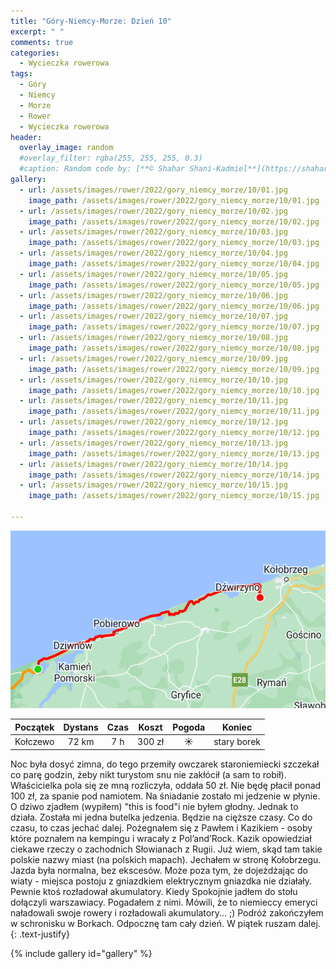 ```yaml
---
title: "Góry-Niemcy-Morze: Dzień 10"
excerpt: " "
comments: true
categories:
  - Wycieczka rowerowa
tags:
  - Góry
  - Niemcy
  - Morze
  - Rower  
  - Wycieczka rowerowa
header:
  overlay_image: random
  #overlay_filter: rgba(255, 255, 255, 0.3)
  #caption: Random code by: [**© Shahar Shani-Kadmiel**](https://shaharkadmiel.github.io)"
gallery:
  - url: /assets/images/rower/2022/gory_niemcy_morze/10/01.jpg
    image_path: /assets/images/rower/2022/gory_niemcy_morze/10/01.jpg
  - url: /assets/images/rower/2022/gory_niemcy_morze/10/02.jpg
    image_path: /assets/images/rower/2022/gory_niemcy_morze/10/02.jpg
  - url: /assets/images/rower/2022/gory_niemcy_morze/10/03.jpg
    image_path: /assets/images/rower/2022/gory_niemcy_morze/10/03.jpg
  - url: /assets/images/rower/2022/gory_niemcy_morze/10/04.jpg
    image_path: /assets/images/rower/2022/gory_niemcy_morze/10/04.jpg
  - url: /assets/images/rower/2022/gory_niemcy_morze/10/05.jpg
    image_path: /assets/images/rower/2022/gory_niemcy_morze/10/05.jpg
  - url: /assets/images/rower/2022/gory_niemcy_morze/10/06.jpg
    image_path: /assets/images/rower/2022/gory_niemcy_morze/10/06.jpg
  - url: /assets/images/rower/2022/gory_niemcy_morze/10/07.jpg
    image_path: /assets/images/rower/2022/gory_niemcy_morze/10/07.jpg
  - url: /assets/images/rower/2022/gory_niemcy_morze/10/08.jpg
    image_path: /assets/images/rower/2022/gory_niemcy_morze/10/08.jpg
  - url: /assets/images/rower/2022/gory_niemcy_morze/10/09.jpg
    image_path: /assets/images/rower/2022/gory_niemcy_morze/10/09.jpg
  - url: /assets/images/rower/2022/gory_niemcy_morze/10/10.jpg
    image_path: /assets/images/rower/2022/gory_niemcy_morze/10/10.jpg
  - url: /assets/images/rower/2022/gory_niemcy_morze/10/11.jpg
    image_path: /assets/images/rower/2022/gory_niemcy_morze/10/11.jpg
  - url: /assets/images/rower/2022/gory_niemcy_morze/10/12.jpg
    image_path: /assets/images/rower/2022/gory_niemcy_morze/10/12.jpg
  - url: /assets/images/rower/2022/gory_niemcy_morze/10/13.jpg
    image_path: /assets/images/rower/2022/gory_niemcy_morze/10/13.jpg
  - url: /assets/images/rower/2022/gory_niemcy_morze/10/14.jpg
    image_path: /assets/images/rower/2022/gory_niemcy_morze/10/14.jpg
  - url: /assets/images/rower/2022/gory_niemcy_morze/10/15.jpg
    image_path: /assets/images/rower/2022/gory_niemcy_morze/10/15.jpg

---
```

![mapka](/assets/images/rower/2022/gory_niemcy_morze/10/mapka.png)

|Początek|Dystans|Czas|Koszt|Pogoda|Koniec|
|:---:|:---:|:---:|:---:|:---:|:---:|
|Kołczewo| 72 km| 7 h| 300 zł|☀️|stary borek|

Noc była dosyć zimna, do tego przemiły  owczarek staroniemiecki szczekał co parę godzin, żeby nikt turystom snu nie zakłócił (a sam to robił). Właścicielka pola się ze mną rozliczyła, oddała 50 zł. Nie będę płacił ponad 100 zł, za spanie pod namiotem. Na śniadanie zostało mi jedzenie w płynie. O dziwo zjadłem (wypiłem) "this is food"i nie byłem głodny. Jednak to działa. Została mi jedna butelka jedzenia. Będzie na cięższe czasy. Co do czasu, to czas jechać dalej. Pożegnałem się z Pawłem i Kazikiem - osoby które poznałem na kempingu i wracały z Pol’and’Rock. Kazik opowiedział ciekawe rzeczy o zachodnich Słowianach z Rugii. Już wiem, skąd tam takie polskie nazwy miast (na polskich mapach). Jechałem w stronę Kołobrzegu. Jazda była  normalna, bez ekscesów. Może poza tym, że dojeżdżając do wiaty - miejsca postoju z gniazdkiem elektrycznym gniazdka nie działały. Pewnie ktoś rozładował akumulatory. Kiedy Spokojnie jadłem do stołu dołączyli warszawiacy. Pogadałem z nimi. Mówili, że to niemieccy emeryci naładowali swoje rowery i rozładowali akumulatory... ;) Podróż zakończyłem w schronisku w Borkach. Odpocznę tam cały dzień. W piątek ruszam dalej. 
{: .text-justify}

{% include gallery id="gallery" %}
